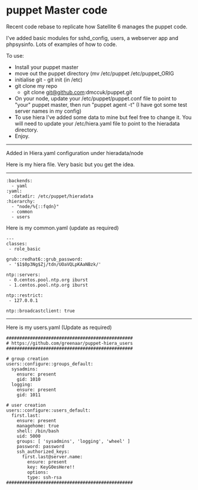 # puppet Master code

Recent code rebase to replicate how Satellite 6 manages the puppet code.

I've added basic modules for sshd_config, users, a webserver app and phpsysinfo. Lots of examples of how to code.

To use:

   * Install your puppet master
   * move out the puppet directory (mv /etc/puppet /etc/puppet_ORIG
   * initialise git - git init (in /etc)
   * git clone my repo
      * git clone git@github.com:dmccuk/puppet.git
   * On your node, update your /etc/puppet/puppet.conf file to point to "your" puppet master, then run "puppet agent -t" (I have got some test server names in my config)
   * To use hiera I've added some data to mine but feel free to change it. You will need to update your /etc/hiera.yaml file to point to the hieradata directory.
   * Enjoy.

---

Added in Hiera.yaml configuration under hieradata/node

Here is my hiera file. Very basic but you get the idea.

---
	:backends:
	  - yaml
	:yaml:
	  :datadir: /etc/puppet/hieradata
	:hierarchy:
	  - "node/%{::fqdn}"
	  - common
	  - users

Here is my common.yaml (update as required)

    ---
    classes:
     - role_basic
    
    grub::redhat6::grub_password:
     - '$1$0p3Ng$Zj/tdn/UOaVQLpKAaNBzk/'
    
    ntp::servers:
     - 0.centos.pool.ntp.org iburst
     - 1.centos.pool.ntp.org iburst
    
    ntp::restrict:
     - 127.0.0.1
    
    ntp::broadcastclient: true
    
---
Here is my users.yaml (Update as required)

    ################################################
    # https://github.com/greenaar/puppet-hiera_users
    ################################################
    
    # group creation
    users::configure::groups_default:
      sysadmins:
        ensure: present
        gid: 1010
      logging:
        ensure: present
        gid: 1011
    
    # user creation
    users::configure::users_default:
      first.last:
        ensure: present
        managehome: true
        shell: /bin/bash
        uid: 5000
        groups: [ 'sysadmins', 'logging', 'wheel' ]
        password: password
        ssh_authorized_keys:
          first.last@server.name:
            ensure: present
            key: KeyG0esHere!!
            options:
            type: ssh-rsa
    ################################################


